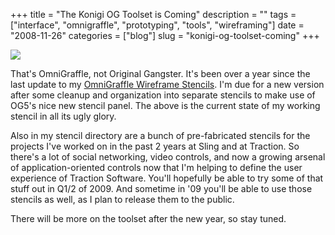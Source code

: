 +++
title = "The Konigi OG Toolset is Coming"
description = ""
tags = ["interface", "omnigraffle", "prototyping", "tools", "wireframing"]
date = "2008-11-26"
categories = ["blog"]
slug = "konigi-og-toolset-coming"
+++



  <div class="notebook-screenshot"><img src="http://media.konigi.com/notebook/konigi-wireframe-draft.jpg" class="notebook-image" /></div><p>That's OmniGraffle, not Original Gangster. It's been over a year since the last update to my <a href="http://urlgreyhot.com/personal/resources/omnigraffle_wireframe_palette">OmniGraffle Wireframe Stencils</a>. I'm due for a new version after some cleanup and organization into separate stencils to make use of OG5's nice new stencil panel. The above is the current state of my working stencil in all its ugly glory. </p>
<p>Also in my stencil directory are a bunch of pre-fabricated stencils for the projects I've worked on in the past 2 years at Sling and at Traction. So there's a lot of social networking, video controls, and now a growing arsenal of application-oriented controls now that I'm helping to define the user experience of Traction Software. You'll hopefully be able to try some of that stuff out in Q1/2 of 2009. And sometime in '09 you'll be able to use those stencils as well, as I plan to release them to the public. </p>
<p>There will be more on the toolset after the new year, so stay tuned. </p>
    
  

